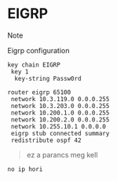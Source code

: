 # EIGRP

> [!NOTE]
> Eigrp configuration

```cisco
key chain EIGRP
 key 1
  key-string Passw0rd
```

```cisco
router eigrp 65100
 network 10.3.119.0 0.0.0.255
 network 10.3.203.0 0.0.0.255
 network 10.200.1.0 0.0.0.255
 network 10.200.2.0 0.0.0.255
 network 10.255.10.1 0.0.0.0
 eigrp stub connected summary
 redistribute ospf 42
```


> ez a parancs meg kell
```cisco
no ip hori
```
